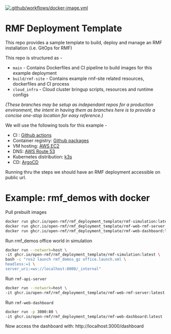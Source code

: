 [![.github/workflows/docker-image.yml](https://github.com/open-rmf/rmf_deployment_template/actions/workflows/docker-image.yml/badge.svg)](https://github.com/open-rmf/rmf_deployment_template/actions/workflows/docker-image.yml)

# RMF Deployment Template
This repo provides a sample template to build, deploy and manage an RMF installation (i.e. GitOps for RMF)

This repo is structured as -
- `main` - Contains Dockerfiles and CI pipeline to build images for this example deployment
- `build/rmf-site` - Contains example rmf-site related resources, dockerfiles and CI process
- `cloud_infra` - Cloud cluster bringup scripts, resources and runtime configs

_(These branches may be setup as independant repos for a production environment, the intent in having them as branches here is to provide a concise one-stop location for easy reference.)_

We will use the following tools for this example -
- CI : [Github actions](https://github.com/features/actions)
- Container registry: [Github packages](https://github.com/features/packages)
- VM hosting: [AWS EC2](https://aws.amazon.com/ec2/)
- DNS: [AWS Route 53](https://aws.amazon.com/route53/)
- Kubernetes distribution: [k3s](https://k3s.io) 
- CD: [ArgoCD](https://argoproj.github.io/cd)

Running thru the steps we should have an RMF deployment accessible on public url.

# Example: rmf_demos with docker

Pull prebuilt images
```bash
docker run ghcr.io/open-rmf/rmf_deployment_template/rmf-simulation:latest
docker run ghcr.io/open-rmf/rmf_deployment_template/rmf-web-rmf-server:latest
docker run ghcr.io/open-rmf/rmf_deployment_template/rmf-web-dashboard:latest
```

Run rmf_demos office world in simulation
```bash
docker run --network=host \
-it ghcr.io/open-rmf/rmf_deployment_template/rmf-simulation:latest \
bash -c "ros2 launch rmf_demos_gz office.launch.xml \
headless:=1 \
server_uri:=ws://localhost:8000/_internal"
```

Run `rmf-api-server`
```bash
docker run --network=host \
-it ghcr.io/open-rmf/rmf_deployment_template/rmf-web-rmf-server:latest
```

Run `rmf-web-dashboard`
```bash
docker run -p 3000:80 \
-it ghcr.io/open-rmf/rmf_deployment_template/rmf-web-dashboard:latest
```

Now access the dashboard with: http://localhost:3000/dashboard
